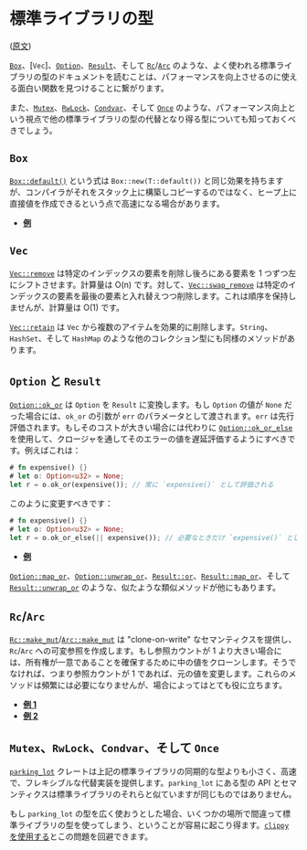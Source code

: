 <!-- https://github.com/nnethercote/perf-book/commit/92f4d8019abfadb01fde723048ff510cf86e8e87 -->

# 標準ライブラリの型

([原文](https://nnethercote.github.io/perf-book/standard-library-types.html))

[`Box`]、[`Vec`]、[`Option`]、[`Result`]、そして [`Rc`]/[`Arc`] のような、よく使われる標準ライブラリの型のドキュメントを読むことは、パフォーマンスを向上させるのに使える面白い関数を見つけることに繋がります。

[`Box`]: https://doc.rust-lang.org/std/boxed/struct.Box.html
[`Cec`]: https://doc.rust-lang.org/std/vec/struct.Vec.html
[`Option`]: https://doc.rust-lang.org/std/option/enum.Option.html
[`Result`]: https://doc.rust-lang.org/std/result/enum.Result.html
[`Rc`]: https://doc.rust-lang.org/std/rc/struct.Rc.html
[`Arc`]: https://doc.rust-lang.org/std/sync/struct.Arc.html

また、[`Mutex`]、[`RwLock`]、[`Condvar`]、そして [`Once`] のような、パフォーマンス向上という視点で他の標準ライブラリの型の代替となり得る型についても知っておくべきでしょう。

[`Mutex`]: https://doc.rust-lang.org/std/sync/struct.Mutex.html
[`RwLock`]: https://doc.rust-lang.org/std/sync/struct.RwLock.html
[`Condvar`]: https://doc.rust-lang.org/std/sync/struct.Condvar.html
[`Once`]: https://doc.rust-lang.org/std/sync/struct.Once.html

## `Box`

[`Box::default()`] という式は `Box::new(T::default())` と同じ効果を持ちますが、コンパイラがそれをスタック上に構築しコピーするのではなく、ヒープ上に直接値を作成できるという点で高速になる場合があります。

- [**例**](https://github.com/komora-io/art/commit/d5dc58338f475709c375e15976d0d77eb5d7f7ef)

[`Box::default()`]: https://doc.rust-lang.org/std/boxed/struct.Box.html#method.default

## `Vec`

[`Vec::remove`] は特定のインデックスの要素を削除し後ろにある要素を 1 つずつ左にシフトさせます。計算量は O(n) です。対して、[`Vec::swap_remove`] は特定のインデックスの要素を最後の要素と入れ替えつつ削除します。これは順序を保持しませんが、計算量は O(1) です。

[`Vec::retain`] は `Vec` から複数のアイテムを効果的に削除します。`String`、`HashSet`、そして `HashMap` のような他のコレクション型にも同様のメソッドがあります。

[`vec::remove`]: https://doc.rust-lang.org/std/vec/struct.Vec.html#method.remove
[`vec::swap_remove`]: https://doc.rust-lang.org/std/vec/struct.Vec.html#method.swap_remove
[`vec::retain`]: https://doc.rust-lang.org/std/vec/struct.Vec.html#method.retain

## `Option` と `Result`

[`Option::ok_or`] は `Option` を `Result` に変換します。もし `Option` の値が `None` だった場合には、`ok_or` の引数が `err` のパラメータとして渡されます。`err` は先行評価されます。もしそのコストが大きい場合には代わりに [`Option::ok_or_else`] を使用して、クロージャを通してそのエラーの値を遅延評価するようにすべきです。例えばこれは：

```rust
# fn expensive() {}
# let o: Option<u32> = None;
let r = o.ok_or(expensive()); // 常に `expensive()` として評価される
```

このように変更すべきです：

```rust
# fn expensive() {}
# let o: Option<u32> = None;
let r = o.ok_or_else(|| expensive()); // 必要なときだけ `expensive()` として評価される
```

- [**例**](https://github.com/rust-lang/rust/pull/50051/commits/5070dea2366104fb0b5c344ce7f2a5cf8af176b0)

[`option::ok_or`]: https://doc.rust-lang.org/std/option/enum.Option.html#method.ok_or
[`option::ok_or_else`]: https://doc.rust-lang.org/std/option/enum.Option.html#method.ok_or_else

[`Option::map_or`]、[`Option::unwrap_or`]、[`Result::or`]、[`Result::map_or`]、そして [`Result::unwrap_or`] のような、似たような類似メソッドが他にもあります。

[`option::map_or`]: https://doc.rust-lang.org/std/option/enum.Option.html#method.map_or
[`option::unwrap_or`]: https://doc.rust-lang.org/std/option/enum.Option.html#method.unwrap_or
[`result::or`]: https://doc.rust-lang.org/std/result/enum.Result.html#method.or
[`result::map_or`]: https://doc.rust-lang.org/std/result/enum.Result.html#method.map_or
[`result::unwrap_or`]: https://doc.rust-lang.org/std/result/enum.Result.html#method.unwrap_or

## `Rc`/`Arc`

[`Rc::make_mut`]/[`Arc::make_mut`] は "clone-on-write" なセマンティクスを提供し、`Rc`/`Arc` への可変参照を作成します。もし参照カウントが 1 より大きい場合には、所有権が一意であることを確保するために中の値をクローンします。そうでなければ、つまり参照カウントが 1 であれば、元の値を変更します。これらのメソッドは頻繁には必要になりませんが、場合によってはとても役に立ちます。

- [**例 1**](https://github.com/rust-lang/rust/pull/65198/commits/3832a634d3aa6a7c60448906e6656a22f7e35628)
- [**例 2**](https://github.com/rust-lang/rust/pull/65198/commits/75e0078a1703448a19e25eac85daaa5a4e6e68ac)

[`rc::make_mut`]: https://doc.rust-lang.org/std/rc/struct.Rc.html#method.make_mut
[`arc::make_mut`]: https://doc.rust-lang.org/std/sync/struct.Arc.html#method.make_mut

## `Mutex`、`RwLock`、`Condvar`、そして `Once`

[`parking_lot`] クレートは上記の標準ライブラリの同期的な型よりも小さく、高速で、フレキシブルな代替実装を提供します。`parking_lot` にある型の API とセマンティクスは標準ライブラリのそれらと似ていますが同じものではありません。

[`parking_lot`]: https://crates.io/crates/parking_lot

もし `parking_lot` の型を広く使おうとした場合、いくつかの場所で間違って標準ライブラリの型を使ってしまう、ということが容易に起こり得ます。[`clippy` を使用する]とこの問題を回避できます。

[`clippy` を使用する]: ./linting.md#型を禁止する
